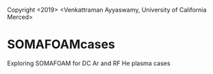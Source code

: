 
Copyright <2019> <Venkattraman Ayyaswamy, University of California Merced>

# SOMAFOAMcases
Exploring SOMAFOAM for DC Ar and RF He plasma cases
